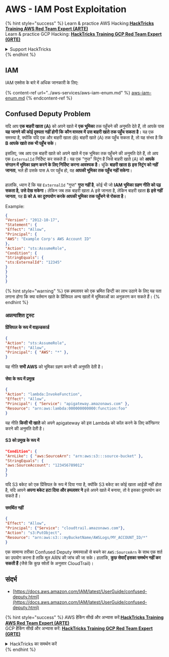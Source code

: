 # AWS - IAM Post Exploitation

{% hint style="success" %}
Learn & practice AWS Hacking:<img src="../../../.gitbook/assets/image (1).png" alt="" data-size="line">[**HackTricks Training AWS Red Team Expert (ARTE)**](https://training.hacktricks.xyz/courses/arte)<img src="../../../.gitbook/assets/image (1).png" alt="" data-size="line">\
Learn & practice GCP Hacking: <img src="../../../.gitbook/assets/image (2).png" alt="" data-size="line">[**HackTricks Training GCP Red Team Expert (GRTE)**<img src="../../../.gitbook/assets/image (2).png" alt="" data-size="line">](https://training.hacktricks.xyz/courses/grte)

<details>

<summary>Support HackTricks</summary>

* Check the [**subscription plans**](https://github.com/sponsors/carlospolop)!
* **Join the** 💬 [**Discord group**](https://discord.gg/hRep4RUj7f) or the [**telegram group**](https://t.me/peass) or **follow** us on **Twitter** 🐦 [**@hacktricks\_live**](https://twitter.com/hacktricks\_live)**.**
* **Share hacking tricks by submitting PRs to the** [**HackTricks**](https://github.com/carlospolop/hacktricks) and [**HackTricks Cloud**](https://github.com/carlospolop/hacktricks-cloud) github repos.

</details>
{% endhint %}

## IAM

IAM एक्सेस के बारे में अधिक जानकारी के लिए:

{% content-ref url="../aws-services/aws-iam-enum.md" %}
[aws-iam-enum.md](../aws-services/aws-iam-enum.md)
{% endcontent-ref %}

## Confused Deputy Problem

यदि आप **एक बाहरी खाता (A)** को अपने खाते में **एक भूमिका** तक पहुँचने की अनुमति देते हैं, तो आपके पास **यह जानने की कोई दृश्यता नहीं होगी कि** **कौन वास्तव में उस बाहरी खाते तक पहुँच सकता है**। यह एक समस्या है, क्योंकि यदि एक और बाहरी खाता (B) बाहरी खाते (A) तक पहुँच सकता है, तो यह संभव है कि **B आपके खाते तक भी पहुँच सके**।

इसलिए, जब आप एक बाहरी खाते को अपने खाते में एक भूमिका तक पहुँचने की अनुमति देते हैं, तो आप एक `ExternalId` निर्दिष्ट कर सकते हैं। यह एक "गुप्त" स्ट्रिंग है जिसे बाहरी खाते (A) को **आपके संगठन में भूमिका ग्रहण करने के लिए निर्दिष्ट करना आवश्यक है**। चूंकि **बाहरी खाता B इस स्ट्रिंग को नहीं जानता**, भले ही उसके पास A पर पहुँच हो, वह **आपकी भूमिका तक पहुँच नहीं सकेगा**।

<figure><img src="../../../.gitbook/assets/image (95).png" alt=""><figcaption></figcaption></figure>

हालांकि, ध्यान दें कि यह `ExternalId` "गुप्त" **गुप्त नहीं है**, कोई भी जो **IAM भूमिका ग्रहण नीति को पढ़ सकता है, उसे देख सकेगा**। लेकिन जब तक बाहरी खाता A इसे जानता है, लेकिन बाहरी खाता **B इसे नहीं जानता**, यह **B को A का दुरुपयोग करके आपकी भूमिका तक पहुँचने से रोकता है**।

Example:
```json
{
"Version": "2012-10-17",
"Statement": {
"Effect": "Allow",
"Principal": {
"AWS": "Example Corp's AWS Account ID"
},
"Action": "sts:AssumeRole",
"Condition": {
"StringEquals": {
"sts:ExternalId": "12345"
}
}
}
}
```
{% hint style="warning" %}
एक हमलावर को एक भ्रमित डिप्टी का लाभ उठाने के लिए यह पता लगाना होगा कि क्या वर्तमान खाते के प्रिंसिपल अन्य खातों में भूमिकाओं का अनुकरण कर सकते हैं।
{% endhint %}

### अप्रत्याशित ट्रस्ट

#### प्रिंसिपल के रूप में वाइल्डकार्ड
```json
{
"Action": "sts:AssumeRole",
"Effect": "Allow",
"Principal": { "AWS": "*" },
}
```
यह नीति **सभी AWS** को भूमिका ग्रहण करने की अनुमति देती है।

#### सेवा के रूप में प्रमुख
```json
{
"Action": "lambda:InvokeFunction",
"Effect": "Allow",
"Principal": { "Service": "apigateway.amazonaws.com" },
"Resource": "arn:aws:lambda:000000000000:function:foo"
}
```
यह नीति **किसी भी खाते** को अपने apigateway को इस Lambda को कॉल करने के लिए कॉन्फ़िगर करने की अनुमति देती है।

#### S3 को प्रमुख के रूप में
```json
"Condition": {
"ArnLike": { "aws:SourceArn": "arn:aws:s3:::source-bucket" },
"StringEquals": {
"aws:SourceAccount": "123456789012"
}
}
```
यदि S3 बकेट को एक प्रिंसिपल के रूप में दिया गया है, क्योंकि S3 बकेट का कोई खाता आईडी नहीं होता है, यदि आपने **अपना बकेट हटा दिया और हमलावर ने** इसे अपने खाते में बनाया, तो वे इसका दुरुपयोग कर सकते हैं।

#### समर्थित नहीं
```json
{
"Effect": "Allow",
"Principal": {"Service": "cloudtrail.amazonaws.com"},
"Action": "s3:PutObject",
"Resource": "arn:aws:s3:::myBucketName/AWSLogs/MY_ACCOUNT_ID/*"
}
```
एक सामान्य तरीका Confused Deputy समस्याओं से बचने का `AWS:SourceArn` के साथ एक शर्त का उपयोग करना है ताकि मूल ARN की जांच की जा सके। हालांकि, **कुछ सेवाएँ इसका समर्थन नहीं कर सकती हैं** (जैसे कि कुछ स्रोतों के अनुसार CloudTrail)।

## संदर्भ

* [https://docs.aws.amazon.com/IAM/latest/UserGuide/confused-deputy.html](https://docs.aws.amazon.com/IAM/latest/UserGuide/confused-deputy.html)

{% hint style="success" %}
AWS हैकिंग सीखें और अभ्यास करें:<img src="../../../.gitbook/assets/image (1).png" alt="" data-size="line">[**HackTricks Training AWS Red Team Expert (ARTE)**](https://training.hacktricks.xyz/courses/arte)<img src="../../../.gitbook/assets/image (1).png" alt="" data-size="line">\
GCP हैकिंग सीखें और अभ्यास करें: <img src="../../../.gitbook/assets/image (2).png" alt="" data-size="line">[**HackTricks Training GCP Red Team Expert (GRTE)**<img src="../../../.gitbook/assets/image (2).png" alt="" data-size="line">](https://training.hacktricks.xyz/courses/grte)

<details>

<summary>HackTricks का समर्थन करें</summary>

* [**सदस्यता योजनाएँ**](https://github.com/sponsors/carlospolop) देखें!
* **हमारे साथ जुड़ें** 💬 [**Discord समूह**](https://discord.gg/hRep4RUj7f) या [**telegram समूह**](https://t.me/peass) या **हमें** **Twitter** 🐦 [**@hacktricks\_live**](https://twitter.com/hacktricks\_live)** पर फॉलो करें।**
* **हैकिंग ट्रिक्स साझा करें और** [**HackTricks**](https://github.com/carlospolop/hacktricks) और [**HackTricks Cloud**](https://github.com/carlospolop/hacktricks-cloud) गिटहब रिपोजिटरी में PR सबमिट करें।

</details>
{% endhint %}
